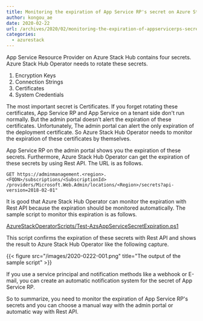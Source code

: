 ```yaml
---
title: Monitoring the expiration of App Service RP's secret on Azure Stack Hub 
author: kongou_ae
date: 2020-02-22
url: /archives/2020/02/monitoring-the-expiration-of-appservicerps-secret-on-azurestackhub 
categories:
  - azurestack
---
```


App Service Resource Provider on Azure Stack Hub contains four secrets. Azure Stack Hub Operator needs to rotate these secrets.

1. Encryption Keys
2. Connection Strings
3. Certificates
4. System Credentials

The most important secret is Certificates. If you forget rotating these certificates, App Service RP and App Service on a tenant side don't run normally. But the admin portal doesn't alert the expiration of these certificates. Unfortunately, The admin portal can alert the only expiration of the deployment certificate. So Azure Stack Hub Operator needs to monitor the expiration of these certificates by themselves. 

App Service RP on the admin portal shows you the expiration of these secrets. Furthermore, Azure Stack Hub Operator can get the expiration of these secrets by using Rest API. The URL is as follows. 

```
GET https://adminmanagement.<region>.<FQDN>/subscriptions/<SubscriptionId> /providers/Microsoft.Web.Admin/locations/<Region>/secrets?api-version=2018-02-01"
```

It is good that Azure Stack Hub Operator can monitor the expiration with Rest API because the expiration should be monitored automatically. The sample script to monitor this expiration is as follows.

[AzureStackOperatorScripts/Test-AzsAppServiceSecretExpiration.ps1](https://github.com/kongou-ae/AzureStackOperatorScripts/blob/master/Test-AzsAppServiceSecretExpiration.ps1)

This script confirms the expiration of these secrets with Rest API and shows the result to Azure Stack Hub Operator like the following capture.

{{< figure src="/images/2020-0222-001.png" title="The output of the sample script" >}}

If you use a service principal and notification methods like a webhook or E-mail, you can create an automatic notification system for the secret of App Service RP. 

So to summarize, you need to monitor the expiration of App Service RP's secrets and you can choose a manual way with the admin portal or automatic way with Rest API.
